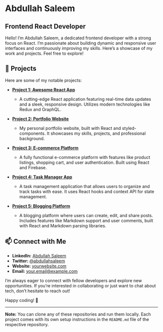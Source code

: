 # Abdullah Saleem

## Frontend React Developer

Hello! I’m Abdullah Saleem, a dedicated frontend developer with a strong focus on React. I’m passionate about building dynamic and responsive user interfaces and continuously improving my skills. Here’s a showcase of my work and projects. Feel free to explore!

## 🚀 Projects

Here are some of my notable projects:

- **[Project 1: Awesome React App](https://github.com/yourusername/project1)**
  - A cutting-edge React application featuring real-time data updates and a sleek, responsive design. Utilizes modern technologies like Redux and GraphQL.

- **[Project 2: Portfolio Website](https://github.com/yourusername/project2)**
  - My personal portfolio website, built with React and styled-components. It showcases my skills, projects, and professional background.

- **[Project 3: E-commerce Platform](https://github.com/yourusername/project3)**
  - A fully functional e-commerce platform with features like product listings, shopping cart, and user authentication. Built using React and Firebase.

- **[Project 4: Task Manager App](https://github.com/yourusername/project4)**
  - A task management application that allows users to organize and track tasks with ease. It uses React hooks and context API for state management.

- **[Project 5: Blogging Platform](https://github.com/yourusername/project5)**
  - A blogging platform where users can create, edit, and share posts. Includes features like Markdown support and user comments, built with React and Markdown parsing libraries.

## 📫 Connect with Me

- **LinkedIn:** [Abdullah Saleem](https://www.linkedin.com/in/abdullahsaleem)
- **Twitter:** [@abdullahsaleem](https://twitter.com/abdullahsaleem)
- **Website:** [yourwebsite.com](https://yourwebsite.com)
- **Email:** [your.email@example.com](mailto:your.email@example.com)

I’m always eager to connect with fellow developers and explore new opportunities. If you’re interested in collaborating or just want to chat about tech, don’t hesitate to reach out!

Happy coding! 🎉

---

**Note:** You can clone any of these repositories and run them locally. Each project comes with its own setup instructions in the `README.md` file of the respective repository.
